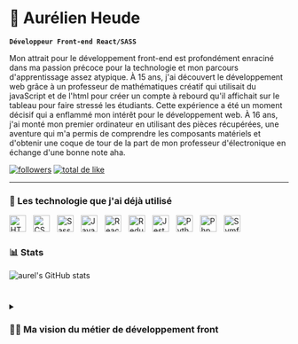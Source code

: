 # 🙋 Aurélien Heude

**`Développeur Front-end React/SASS`**

Mon attrait pour le développement front-end est profondément enraciné dans ma passion précoce pour la technologie et mon parcours d'apprentissage assez atypique. À 15 ans, j'ai découvert le développement web grâce à un professeur de mathématiques créatif qui utilisait du javaScript et de l'html pour créer un compte à rebourd qu'il affichait sur le tableau pour faire stressé les étudiants. Cette expérience a été un moment décisif qui a enflammé mon intérêt pour le développement web. À 16 ans, j'ai monté mon premier ordinateur en utilisant des pièces récupérées, une aventure qui m'a permis de comprendre les composants matériels et d'obtenir une coque de tour de la part de mon professeur d'électronique en échange d'une bonne note aha.

   <p align="left">
      <a href="https://github.com/aurelienheude?tab=followers">
         <img alt="followers" title="Suivez moi sur Github" src="https://custom-icon-badges.demolab.com/github/followers/aurelienheude?color=236ad3&labelColor=1155ba&style=for-the-badge&logo=person-add&label=Follow&logoColor=white"/></a>
      <a href="https://github.com/aurelienheude?tab=repositories&sort=stargazers">
         <img alt="total de like" title="Total stars on GitHub" src="https://custom-icon-badges.demolab.com/github/stars/aurelienheude?color=55960c&style=for-the-badge&labelColor=488207&logo=star"/></a>
   </p>

---

### 🧰 Les technologie que j'ai déjà utilisé

<img align="left" alt="HTML" width="30px" style="padding-right:10px;" src="https://cdn.jsdelivr.net/gh/devicons/devicon/icons/html5/html5-plain.svg" />
<img align="left" alt="CSS" width="30px" style="padding-right:10px;" src="https://cdn.jsdelivr.net/gh/devicons/devicon/icons/css3/css3-plain.svg" />
<img align="left" alt="Sass" width="30px" style="padding-right:10px;" src="https://cdn.jsdelivr.net/gh/devicons/devicon/icons/sass/sass-original.svg" />
<img align="left" alt="JavaScript" width="30px" style="padding-right:10px;" src="https://cdn.jsdelivr.net/gh/devicons/devicon/icons/javascript/javascript-plain.svg" />
<img align="left" alt="React" width="30px" style="padding-right:10px;" src="https://cdn.jsdelivr.net/gh/devicons/devicon/icons/react/react-original.svg" />
<img align="left" alt="Redux" width="30px" style="padding-right:10px;" src="https://cdn.jsdelivr.net/gh/devicons/devicon/icons/redux/redux-original.svg" />
<img align="left" alt="Jest" width="30px" style="padding-right:10px;" src="https://cdn.jsdelivr.net/gh/devicons/devicon/icons/jest/jest-plain.svg" />
<img align="left" alt="Python" width="30px" style="padding-right:10px;" src="https://cdn.jsdelivr.net/gh/devicons/devicon/icons/python/python-plain.svg" />
<img align="left" alt="Php" width="30px" style="padding-right:10px;" src="https://cdn.jsdelivr.net/gh/devicons/devicon/icons/php/php-plain.svg" />
<img align="left" alt="Symfony" width="30px" style="padding-right:10px;" src="https://cdn.jsdelivr.net/gh/devicons/devicon/icons/symfony/symfony-original.svg" />
<br />

#

### 📊 Stats

![aurel's GitHub stats](https://github-readme-stats.vercel.app/api?username=aurelienheude&show_icons=true&theme=gruvbox)

#

<details>
 <summary><h3>👨‍💻 Ma vision du métier de développement front</h3></summary>
   Je suis animé par l'idée que le développement front-end est bien plus qu'un simple métier, c'est un art. C'est la fusion de la technologie et de la créativité pour offrir des expériences utilisateur exceptionnelles. Mon objectif est de repousser les limites de l'innovation, en créant des sites web modernes, adaptatifs et conviviaux. Mon parcours, marqué par des rencontres inspirantes et des expériences uniques, continue de me motiver à grandir en tant que développeur web et à contribuer à l'évolution constante du web.

[Mon Site Web]: https://aurelienheude.com
[Linkedin]: https://youtube.com/fknight